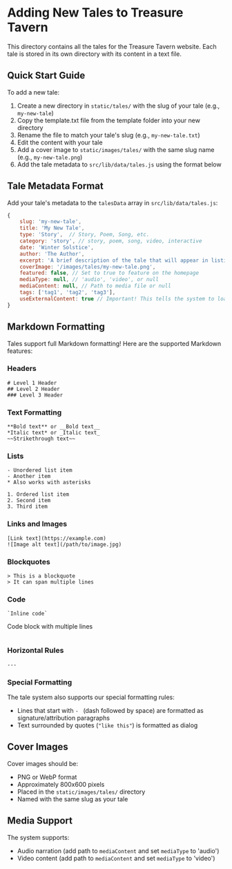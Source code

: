 # Adding New Tales to Treasure Tavern

This directory contains all the tales for the Treasure Tavern website. Each tale is stored in its own directory with its content in a text file.

## Quick Start Guide

To add a new tale:

1. Create a new directory in `static/tales/` with the slug of your tale (e.g., `my-new-tale`)
2. Copy the template.txt file from the template folder into your new directory
3. Rename the file to match your tale's slug (e.g., `my-new-tale.txt`)
4. Edit the content with your tale
5. Add a cover image to `static/images/tales/` with the same slug name (e.g., `my-new-tale.png`)
6. Add the tale metadata to `src/lib/data/tales.js` using the format below

## Tale Metadata Format

Add your tale's metadata to the `talesData` array in `src/lib/data/tales.js`:

```javascript
{
    slug: 'my-new-tale',
    title: 'My New Tale',
    type: 'Story',  // Story, Poem, Song, etc.
    category: 'story', // story, poem, song, video, interactive
    date: 'Winter Solstice',
    author: 'The Author',
    excerpt: 'A brief description of the tale that will appear in listings.',
    coverImage: '/images/tales/my-new-tale.png',
    featured: false, // Set to true to feature on the homepage
    mediaType: null, // 'audio', 'video', or null
    mediaContent: null, // Path to media file or null
    tags: ['tag1', 'tag2', 'tag3'],
    useExternalContent: true // Important! This tells the system to load from the text file
}
```

## Markdown Formatting

Tales support full Markdown formatting! Here are the supported Markdown features:

### Headers

```
# Level 1 Header
## Level 2 Header
### Level 3 Header
```

### Text Formatting

```
**Bold text** or __Bold text__
*Italic text* or _Italic text_
~~Strikethrough text~~
```

### Lists

```
- Unordered list item
- Another item
* Also works with asterisks

1. Ordered list item
2. Second item
3. Third item
```

### Links and Images

```
[Link text](https://example.com)
![Image alt text](/path/to/image.jpg)
```

### Blockquotes

```
> This is a blockquote
> It can span multiple lines
```

### Code

```
`Inline code`

```
Code block
with multiple lines
```
```

### Horizontal Rules

```
---
```

### Special Formatting

The tale system also supports our special formatting rules:

- Lines that start with `- ` (dash followed by space) are formatted as signature/attribution paragraphs
- Text surrounded by quotes (`"like this"`) is formatted as dialog

## Cover Images

Cover images should be:
- PNG or WebP format
- Approximately 800x600 pixels
- Placed in the `static/images/tales/` directory
- Named with the same slug as your tale

## Media Support

The system supports:
- Audio narration (add path to `mediaContent` and set `mediaType` to 'audio')
- Video content (add path to `mediaContent` and set `mediaType` to 'video')